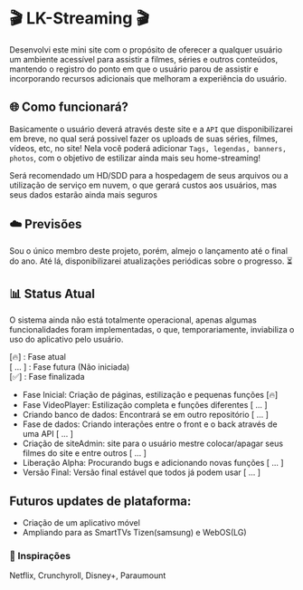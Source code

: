 # 🎬 LK-Streaming 🎬

Desenvolvi este mini site com o propósito de oferecer a qualquer usuário um ambiente acessível para assistir a filmes, séries e outros conteúdos, mantendo o registro do ponto em que o usuário parou de assistir e incorporando recursos adicionais que melhoram a experiência do usuário.

## 🌐 Como funcionará? 

Basicamente o usuário deverá através deste site e a `API` que disponibilizarei em breve, no qual será possivel fazer os uploads de suas séries, filmes, vídeos, etc, no site! Nela você poderá adicionar `Tags, legendas, banners, photos`, com o objetivo de estilizar ainda mais seu home-streaming!

Será recomendado um HD/SDD para a hospedagem de seus arquivos ou a utilização de serviço em nuvem, o que gerará custos aos usuários, mas seus dados estarão ainda mais seguros

## ☁️ Previsões

Sou o único membro deste projeto, porém, almejo o lançamento até o final do ano.  Até lá, disponibilizarei atualizações periódicas sobre o progresso. ⏳️

## 📊 Status Atual 

O sistema ainda não está totalmente operacional, apenas algumas funcionalidades foram implementadas, o que, temporariamente, inviabiliza o uso do aplicativo pelo usuário.


[🔥] : Fase atual \
[ ... ] : Fase futura (Não iniciada) \
[✅] : Fase finalizada 


- Fase Inicial: Criação de páginas, estilização e pequenas funções [🔥]
- Fase VideoPlayer: Estilização completa e funções diferentes [ ... ]
- Criando banco de dados: Encontrará se em outro repositório [ ... ]
- Fase de dados: Criando interações entre o front e o back através de uma API [ ... ]
- Criação de siteAdmin: site para o usuário mestre colocar/apagar seus filmes do site  e entre outros [ ... ]
- Liberação Alpha: Procurando bugs e adicionando novas funções [ ... ]
- Versão Final: Versão final estável que todos já podem usar [ ... ]

## Futuros updates de plataforma:
- Criação de um aplicativo móvel
- Ampliando para as SmartTVs Tizen(samsung) e WebOS(LG)


### 🦉 Inspirações 
Netflix, Crunchyroll, Disney+, Paraumount